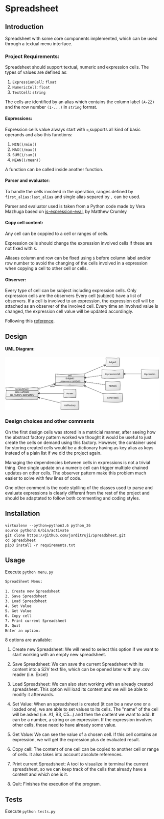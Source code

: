 # Spreadsheet

## Introduction
Spreadsheet with some core components implemented, which can be used
through a textual menu interface.

### Project Requirements:
Spreadsheet should support textual, numeric and expression cells. The types of values are defined as:
1. `ExpressionCell`: `float`
2. `NumericCell`: `float`
3. `TextCell`: `string`

The cells are identified by an alias which contains the column label `(A-ZZ)` and the 
row number `(1-...)` in `string` format.

#### Expressions:
Expression cells value always start with `=`,supports all kind of basic operands and also this functions:
1. `MIN()/min()`
2. `MAX()/max()`
3. `SUM()/sum()`
4. `MEAN()/mean()`

A function can be called inside another function.

#### Parser and evaluator:
To handle the cells involved in the operation, ranges defined by `first_alias:last_alias` and single alias 
separed by `,` can be used.

Parser and evaluator used is taken from a Python code made by Vera Mazhuga based on [js-expression-eval](https://github.com/silentmatt/js-expression-eval), by Matthew Crumley 


#### Copy cell content:
Any cell can be coppied to a cell or ranges of cells.

Expression cells should change the expression involved cells if these are not fixed with `$`.

Aliases column and row can be fixed using `$` before column label and/or row number to avoid the changing of
the cells involved in a expression when copying a cell to other cell or cells.
#### Observer:

Every type of cell can be subject including expression cells. Only expression cells are the observers
Every cell (subject) have a list of observers. If a cell is involved to an expression, the expression cell will be attached
as an observer of the involved cell. Every time an involved value is changed, the expression cell value will be updated accordingly.

Following this [reference](https://refactoring.guru/design-patterns/observer).

## Design
#### UML Diagram:

![Alt text](resources/img/uml.jpg?raw=true "UML Diagram")

### Design choices and other comments
On the first design cells was stored in a matricial manner, after seeing how the abstract factory pattern worked we thought it would be useful to just create the cells on demand using this factory. However, the container used for storing created cells would be a dictionary having as key alias as keys instead of a plain list if we did the project again.


Managing the dependencies between cells in expressions is not a trivial thing. One single update on a numeric cell can trigger multiple chained updates on other cells. The observer pattern make this problem much easier to solve with few lines of code.

One other comment is the code styliling of the classes used to parse and evaluate expressions is clearly different from the rest of the project and should be adaptated to follow both commenting and coding styles.






## Installation

```
virtualenv --python=python3.6 python_36
source python3.6/bin/activate
git clone https://github.com/jorditruji/SpreadSheet.git
cd SpreadSheet
pip3 install -r requirements.txt
```


## Usage
Execute `python menu.py`
```
SpreadSheet Menu:

1. Create new Spreadsheet
2. Save Spreadsheet
3. Load Spreadsheet
4. Set Value
5. Get Value
6. Copy cell
7. Print current Spreadsheet
8. Quit
Enter an option: 
```
8 options are available: 
1) Create new Spreadsheet: We will need to select this option if we want to start working with an empty new spreadsheet.

2) Save Spreadsheet: We can save the current Spreadsheet with its content into a S2V text file, which can be opened later with any .csv reader (i.e. Excel)

3) Load Spreadsheet: We can also start working with an already created spreadsheet. This option will load its content and we will be able to modify it afterwards.

4) Set Value: When an spreadsheet is created (it can be a new one or a loaded one), we are able to set values to its cells. The "name" of the cell will be asked 
(i.e. A1, B3, C5...) and then the content we want to add. It can be a number, a string or an expression. If the expression involves other cells, those need to have already some value.

5) Get Value: We can see the value of a chosen cell. If this cell contains an expression, we will get the expression plus de evaluated result.

6) Copy cell: The content of one cell can be copied to another cell or range of cells. It also takes into account absolute references.

7) Print current Spreadsheet: A tool to visualize in terminal the current spreadsheet, so we can keep track of the cells that already have a content and which one is it.

8) Quit: Finishes the execution of the program.

## Tests
Execute `python tests.py` 
